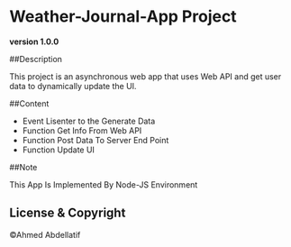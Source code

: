 # Weather-Journal-App Project
**version 1.0.0**

##Description

This project is an asynchronous web app that uses Web API and get user data to dynamically update the UI. 

##Content
* Event Lisenter to the Generate Data
* Function Get Info From Web API
* Function Post Data To Server End Point
* Function Update UI 

##Note 

This App Is Implemented By Node-JS Environment 


## License & Copyright
©Ahmed Abdellatif
